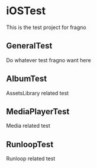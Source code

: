 # iOSTest
This is the test project for fragno

## GeneralTest
Do whatever test fragno want here

## AlbumTest
AssetsLibrary related test

## MediaPlayerTest
Media related test

## RunloopTest
Runloop related test

